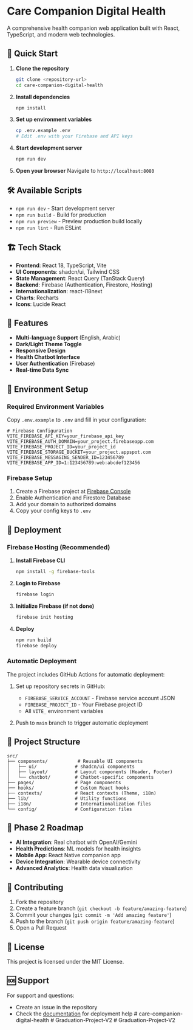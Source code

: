 
# Care Companion Digital Health

A comprehensive health companion web application built with React, TypeScript, and modern web technologies.

## 🚀 Quick Start

1. **Clone the repository**
   ```bash
   git clone <repository-url>
   cd care-companion-digital-health
   ```

2. **Install dependencies**
   ```bash
   npm install
   ```

3. **Set up environment variables**
   ```bash
   cp .env.example .env
   # Edit .env with your Firebase and API keys
   ```

4. **Start development server**
   ```bash
   npm run dev
   ```

5. **Open your browser**
   Navigate to `http://localhost:8080`

## 🛠️ Available Scripts

- `npm run dev` - Start development server
- `npm run build` - Build for production
- `npm run preview` - Preview production build locally
- `npm run lint` - Run ESLint

## 🏗️ Tech Stack

- **Frontend**: React 18, TypeScript, Vite
- **UI Components**: shadcn/ui, Tailwind CSS
- **State Management**: React Query (TanStack Query)
- **Backend**: Firebase (Authentication, Firestore, Hosting)
- **Internationalization**: react-i18next
- **Charts**: Recharts
- **Icons**: Lucide React

## 📱 Features

- **Multi-language Support** (English, Arabic)
- **Dark/Light Theme Toggle**
- **Responsive Design**
- **Health Chatbot Interface**
- **User Authentication** (Firebase)
- **Real-time Data Sync**

## 🔧 Environment Setup

### Required Environment Variables

Copy `.env.example` to `.env` and fill in your configuration:

```env
# Firebase Configuration
VITE_FIREBASE_API_KEY=your_firebase_api_key
VITE_FIREBASE_AUTH_DOMAIN=your_project.firebaseapp.com
VITE_FIREBASE_PROJECT_ID=your_project_id
VITE_FIREBASE_STORAGE_BUCKET=your_project.appspot.com
VITE_FIREBASE_MESSAGING_SENDER_ID=123456789
VITE_FIREBASE_APP_ID=1:123456789:web:abcdef123456
```

### Firebase Setup

1. Create a Firebase project at [Firebase Console](https://console.firebase.google.com/)
2. Enable Authentication and Firestore Database
3. Add your domain to authorized domains
4. Copy your config keys to `.env`

## 🚀 Deployment

### Firebase Hosting (Recommended)

1. **Install Firebase CLI**
   ```bash
   npm install -g firebase-tools
   ```

2. **Login to Firebase**
   ```bash
   firebase login
   ```

3. **Initialize Firebase (if not done)**
   ```bash
   firebase init hosting
   ```

4. **Deploy**
   ```bash
   npm run build
   firebase deploy
   ```

### Automatic Deployment

The project includes GitHub Actions for automatic deployment:

1. Set up repository secrets in GitHub:
   - `FIREBASE_SERVICE_ACCOUNT` - Firebase service account JSON
   - `FIREBASE_PROJECT_ID` - Your Firebase project ID
   - All `VITE_` environment variables

2. Push to `main` branch to trigger automatic deployment

## 📁 Project Structure

```
src/
├── components/           # Reusable UI components
│   ├── ui/              # shadcn/ui components
│   ├── layout/          # Layout components (Header, Footer)
│   └── chatbot/         # Chatbot-specific components
├── pages/               # Page components
├── hooks/               # Custom React hooks
├── contexts/            # React contexts (Theme, i18n)
├── lib/                 # Utility functions
├── i18n/                # Internationalization files
└── config/              # Configuration files
```

## 🔮 Phase 2 Roadmap

- **AI Integration**: Real chatbot with OpenAI/Gemini
- **Health Predictions**: ML models for health insights
- **Mobile App**: React Native companion app
- **Device Integration**: Wearable device connectivity
- **Advanced Analytics**: Health data visualization

## 🤝 Contributing

1. Fork the repository
2. Create a feature branch (`git checkout -b feature/amazing-feature`)
3. Commit your changes (`git commit -m 'Add amazing feature'`)
4. Push to the branch (`git push origin feature/amazing-feature`)
5. Open a Pull Request

## 📄 License

This project is licensed under the MIT License.

## 🆘 Support

For support and questions:
- Create an issue in the repository
- Check the [documentation](./DEPLOYMENT.md) for deployment help
#   c a r e - c o m p a n i o n - d i g i t a l - h e a l t h  
 #   G r a d u a t i o n - P r o j e c t - V 2  
 #   G r a d u a t i o n - P r o j e c t - V 2  
 
